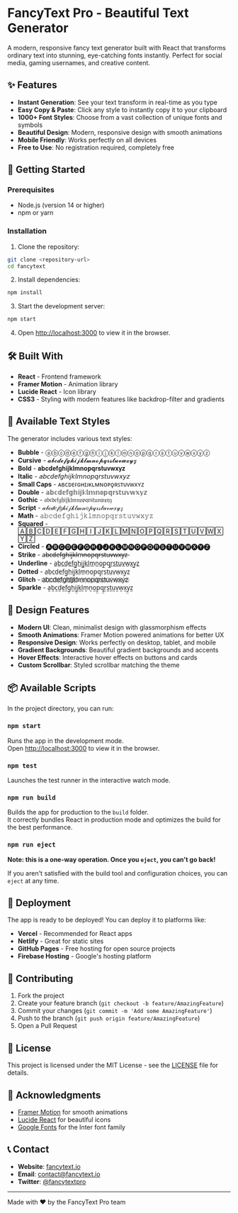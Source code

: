 # FancyText Pro - Beautiful Text Generator

A modern, responsive fancy text generator built with React that transforms ordinary text into stunning, eye-catching fonts instantly. Perfect for social media, gaming usernames, and creative content.

## ✨ Features

- **Instant Generation**: See your text transform in real-time as you type
- **Easy Copy & Paste**: Click any style to instantly copy it to your clipboard
- **1000+ Font Styles**: Choose from a vast collection of unique fonts and symbols
- **Beautiful Design**: Modern, responsive design with smooth animations
- **Mobile Friendly**: Works perfectly on all devices
- **Free to Use**: No registration required, completely free

## 🚀 Getting Started

### Prerequisites

- Node.js (version 14 or higher)
- npm or yarn

### Installation

1. Clone the repository:
```bash
git clone <repository-url>
cd fancytext
```

2. Install dependencies:
```bash
npm install
```

3. Start the development server:
```bash
npm start
```

4. Open [http://localhost:3000](http://localhost:3000) to view it in the browser.

## 🛠️ Built With

- **React** - Frontend framework
- **Framer Motion** - Animation library
- **Lucide React** - Icon library
- **CSS3** - Styling with modern features like backdrop-filter and gradients

## 📱 Available Text Styles

The generator includes various text styles:

- **Bubble** - ⓐⓑⓒⓓⓔⓕⓖⓗⓘⓙⓚⓛⓜⓝⓞⓟⓠⓡⓢⓣⓤⓥⓦⓧⓨⓩ
- **Cursive** - 𝓪𝓫𝓬𝓭𝓮𝓯𝓰𝓱𝓲𝓳𝓴𝓵𝓶𝓷𝓸𝓹𝓺𝓻𝓼𝓽𝓾𝓿𝔀𝔁𝔂𝔃
- **Bold** - 𝐚𝐛𝐜𝐝𝐞𝐟𝐠𝐡𝐢𝐣𝐤𝐥𝐦𝐧𝐨𝐩𝐪𝐫𝐬𝐭𝐮𝐯𝐰𝐱𝐲𝐳
- **Italic** - 𝘢𝘣𝘤𝘥𝘦𝘧𝘨𝘩𝘪𝘫𝘬𝘭𝘮𝘯𝘰𝘱𝘲𝘳𝘴𝘵𝘶𝘷𝘸𝘹𝘺𝘻
- **Small Caps** - ᴀʙᴄᴅᴇꜰɢʜɪᴊᴋʟᴍɴᴏᴘǫʀꜱᴛᴜᴠᴡxʏᴢ
- **Double** - 𝕒𝕓𝕔𝕕𝕖𝕗𝕘𝕙𝕚𝕛𝕜𝕝𝕞𝕟𝕠𝕡𝕢𝕣𝕤𝕥𝕦𝕧𝕨𝕩𝕪𝕫
- **Gothic** - 𝔞𝔟𝔠𝔡𝔢𝔣𝔤𝔥𝔦𝔧𝔨𝔩𝔪𝔫𝔬𝔭𝔮𝔯𝔰𝔱𝔲𝔳𝔴𝔵𝔶𝔷
- **Script** - 𝒶𝒷𝒸𝒹𝑒𝒻𝑔𝒽𝒾𝒿𝓀𝓁𝓂𝓃𝑜𝓅𝓆𝓇𝓈𝓉𝓊𝓋𝓌𝓍𝓎𝓏
- **Math** - 𝚊𝚋𝚌𝚍𝚎𝚏𝚐𝚑𝚒𝚓𝚔𝚕𝚖𝚗𝚘𝚙𝚚𝚛𝚜𝚝𝚞𝚟𝚠𝚡𝚢𝚣
- **Squared** - 🄰🄱🄲🄳🄴🄵🄶🄷🄸🄹🄺🄻🄼🄽🄾🄿🅀🅁🅂🅃🅄🅅🅆🅇🅈🅉
- **Circled** - 🅐🅑🅒🅓🅔🅕🅖🅗🅘🅙🅚🅛🅜🅝🅞🅟🅠🅡🅢🅣🅤🅥🅦🅧🅨🅩
- **Strike** - a̶b̶c̶d̶e̶f̶g̶h̶i̶j̶k̶l̶m̶n̶o̶p̶q̶r̶s̶t̶u̶v̶w̶x̶y̶z̶
- **Underline** - a̲b̲c̲d̲e̲f̲g̲h̲i̲j̲k̲l̲m̲n̲o̲p̲q̲r̲s̲t̲u̲v̲w̲x̲y̲z̲
- **Dotted** - a̤b̤c̤d̤e̤f̤g̤h̤i̤j̤k̤l̤m̤n̤o̤p̤q̤r̤s̤t̤ṳv̤w̤x̤y̤z̤
- **Glitch** - a҉b҉c҉d҉e҉f҉g҉h҉i҉j҉k҉l҉m҉n҉o҉p҉q҉r҉s҉t҉u҉v҉w҉x҉y҉z҉
- **Sparkle** - a̤̤b̤̤c̤̤d̤̤e̤̤f̤̤g̤̤h̤̤i̤̤j̤̤k̤̤l̤̤m̤̤n̤̤o̤̤p̤̤q̤̤r̤̤s̤̤t̤̤ṳ̤v̤̤w̤̤x̤̤y̤̤z̤̤

## 🎨 Design Features

- **Modern UI**: Clean, minimalist design with glassmorphism effects
- **Smooth Animations**: Framer Motion powered animations for better UX
- **Responsive Design**: Works perfectly on desktop, tablet, and mobile
- **Gradient Backgrounds**: Beautiful gradient backgrounds and accents
- **Hover Effects**: Interactive hover effects on buttons and cards
- **Custom Scrollbar**: Styled scrollbar matching the theme

## 📦 Available Scripts

In the project directory, you can run:

### `npm start`

Runs the app in the development mode.\
Open [http://localhost:3000](http://localhost:3000) to view it in the browser.

### `npm test`

Launches the test runner in the interactive watch mode.

### `npm run build`

Builds the app for production to the `build` folder.\
It correctly bundles React in production mode and optimizes the build for the best performance.

### `npm run eject`

**Note: this is a one-way operation. Once you `eject`, you can't go back!**

If you aren't satisfied with the build tool and configuration choices, you can `eject` at any time.

## 🚀 Deployment

The app is ready to be deployed! You can deploy it to platforms like:

- **Vercel** - Recommended for React apps
- **Netlify** - Great for static sites
- **GitHub Pages** - Free hosting for open source projects
- **Firebase Hosting** - Google's hosting platform

## 🤝 Contributing

1. Fork the project
2. Create your feature branch (`git checkout -b feature/AmazingFeature`)
3. Commit your changes (`git commit -m 'Add some AmazingFeature'`)
4. Push to the branch (`git push origin feature/AmazingFeature`)
5. Open a Pull Request

## 📄 License

This project is licensed under the MIT License - see the [LICENSE](LICENSE) file for details.

## 🙏 Acknowledgments

- [Framer Motion](https://www.framer.com/motion/) for smooth animations
- [Lucide React](https://lucide.dev/) for beautiful icons
- [Google Fonts](https://fonts.google.com/) for the Inter font family

## 📞 Contact

- **Website**: [fancytext.io](https://fancytext.io)
- **Email**: contact@fancytext.io
- **Twitter**: [@fancytextpro](https://twitter.com/fancytextpro)

---

Made with ❤️ by the FancyText Pro team
